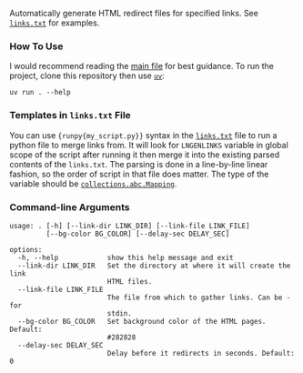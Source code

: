 Automatically generate HTML redirect files for specified links. See
[`links.txt`](links.txt) for examples.

### How To Use
I would recommend reading the [main file](__main__.py) for best guidance. To run
the project, clone this repository then use [`uv`](https://docs.astral.sh/uv/):

```
uv run . --help
```

### Templates in `links.txt` File
You can use `{runpy{my_script.py}}` syntax in the [`links.txt`](links.txt) file
to run a python file to merge links from. It will look for `LNGENLINKS` variable
in global scope of the script after running it then merge it into the existing
parsed contents of the `links.txt`. The parsing is done in a line-by-line linear
fashion, so the order of script in that file does matter. The type of the
variable should be
[`collections.abc.Mapping`](https://docs.python.org/3/library/collections.abc.html#collections.abc.Mapping).

### Command-line Arguments
```
usage: . [-h] [--link-dir LINK_DIR] [--link-file LINK_FILE]
         [--bg-color BG_COLOR] [--delay-sec DELAY_SEC]

options:
  -h, --help            show this help message and exit
  --link-dir LINK_DIR   Set the directory at where it will create the link
                        HTML files.
  --link-file LINK_FILE
                        The file from which to gather links. Can be - for
                        stdin.
  --bg-color BG_COLOR   Set background color of the HTML pages. Default:
                        #282828
  --delay-sec DELAY_SEC
                        Delay before it redirects in seconds. Default: 0
```
